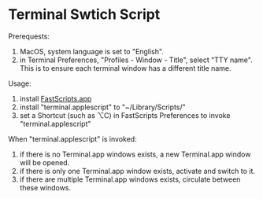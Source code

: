 # Terminal Swtich Script

Prerequests:

1. MacOS, system language is set to "English".
2. in Terminal Preferences, "Profiles - Window - Title", select "TTY name". This
is to ensure each terminal window has a different title name.

Usage:

1. install [FastScripts.app](https://red-sweater.com/fastscripts/)
2. install "terminal.applescript" to "~/Library/Scripts/"
3. set a Shortcut (such as ⌥C) in FastScripts Preferences to invoke "terminal.applescript"

When "terminal.applescript" is invoked:

1. if there is no Terminal.app windows exists, a new Terminal.app window will be opened.
2. if there is only one Terminal.app window exists, activate and switch to it.
3. if there are multiple Terminal.app windows exists, circulate between these windows.

